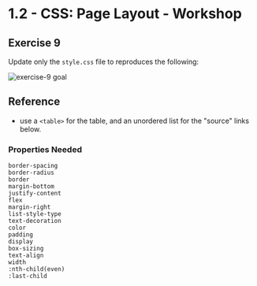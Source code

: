 # 1.2 - CSS: Page Layout - Workshop

## Exercise 9

Update only the `style.css` file to reproduces the following:

![exercise-9 goal](../../assets/ex-9-goal.gif)

## Reference

- use a `<table>` for the table, and an unordered list for the "source" links below.

### Properties Needed

```
border-spacing
border-radius
border
margin-bottom
justify-content
flex
margin-right
list-style-type
text-decoration
color
padding
display
box-sizing
text-align
width
:nth-child(even)
:last-child
```
